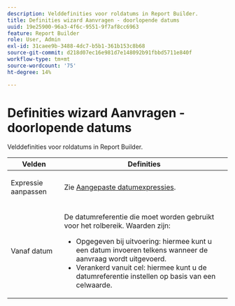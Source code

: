 ```yaml
---
description: Velddefinities voor roldatums in Report Builder.
title: Definities wizard Aanvragen - doorlopende datums
uuid: 19e25900-96a3-4f6c-9551-9f7af8cc6963
feature: Report Builder
role: User, Admin
exl-id: 31caee9b-3488-4dc7-b5b1-361b153c8b68
source-git-commit: d218d07ec16e981d7e148092b91fbbd5711e840f
workflow-type: tm+mt
source-wordcount: '75'
ht-degree: 14%

---
```


# Definities wizard Aanvragen - doorlopende datums

Velddefinities voor roldatums in Report Builder.

<table id="table_620F3BD3FD1B4C85A0319107EC03D54F"> 
 <thead> 
  <tr> 
   <th colname="col1" class="entry"> Velden </th> 
   <th colname="col2" class="entry"> Definities </th> 
  </tr> 
 </thead>
 <tbody> 
  <tr> 
   <td colname="col1"> <p>Expressie aanpassen </p> </td> 
   <td colname="col2"> <p>Zie <a href="/help/analyze/report-builder/data-requests/configuring-report-dates/c-customized-date-expressions/t-customized-date-expressions.md"   > Aangepaste datumexpressies</a>. </p> </td> 
  </tr> 
  <tr> 
   <td colname="col1"> <p> Vanaf datum </p> </td> 
   <td colname="col2"> <p>De datumreferentie die moet worden gebruikt voor het rolbereik. Waarden zijn: </p> 
    <ul id="ul_6B73B707B7CB4C7D88299A8337260800"> 
     <li id="li_48FD414FCF884F3AADB7CFBC90C7EF51"> Opgegeven bij uitvoering: hiermee kunt u een datum invoeren telkens wanneer de aanvraag wordt uitgevoerd. </li> 
     <li id="li_B1AE95854C1B4228A39164373A1C5303"> Verankerd vanuit cel: hiermee kunt u de datumreferentie instellen op basis van een celwaarde. </li> 
    </ul> </td> 
  </tr> 
 </tbody> 
</table>

